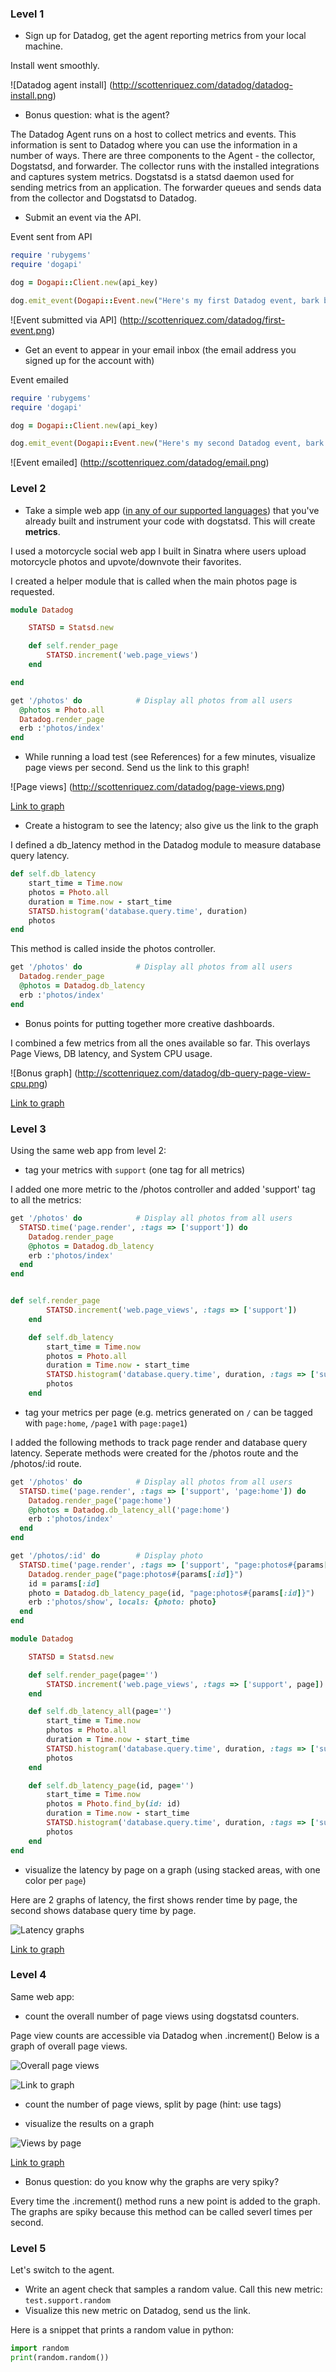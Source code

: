 ### Level 1

* Sign up for Datadog, get the agent reporting metrics from your local machine.

Install went smoothly.

![Datadog agent install] (http://scottenriquez.com/datadog/datadog-install.png)

* Bonus question: what is the agent?

The Datadog Agent runs on a host to collect metrics and events. This information is sent to Datadog where you can use the information in a number of ways. There are three components to the Agent - the collector, Dogstatsd, and forwarder. The collector runs with the installed integrations and captures system metrics. Dogstatsd is a statsd daemon used for sending metrics from an application. The forwarder queues and sends data from the collector and Dogstatsd to Datadog.

* Submit an event via the API.

Event sent from API

```ruby
require 'rubygems'
require 'dogapi'

dog = Dogapi::Client.new(api_key)

dog.emit_event(Dogapi::Event.new("Here's my first Datadog event, bark bark", :msg_title => 'Bark'))
```

![Event submitted via API] (http://scottenriquez.com/datadog/first-event.png)

* Get an event to appear in your email inbox (the email address you signed up for the account with)

Event emailed

```ruby
require 'rubygems'
require 'dogapi'

dog = Dogapi::Client.new(api_key)

dog.emit_event(Dogapi::Event.new("Here's my second Datadog event, bark bark @sjenriquez@gmail.com", :msg_title => 'Bark', :priority => 'high', :alert_type=> 'success'))
```

![Event emailed] (http://scottenriquez.com/datadog/email.png)


### Level 2

* Take a simple web app ([in any of our supported languages](http://docs.datadoghq.com/libraries/)) that you've already built and instrument your code with dogstatsd. This will create **metrics**.

I used a motorcycle social web app I built in Sinatra where users upload motorcycle photos and upvote/downvote their favorites.

I created a helper module that is called when the main photos page is requested.

```ruby
module Datadog

	STATSD = Statsd.new

	def self.render_page
		STATSD.increment('web.page_views')
	end

end
```

```ruby
get '/photos' do            # Display all photos from all users
  @photos = Photo.all
  Datadog.render_page
  erb :'photos/index'
end
```

* While running a load test (see References) for a few minutes, visualize page views per second. Send us the link to this graph!

![Page views] (http://scottenriquez.com/datadog/page-views.png)

[Link to graph](https://app.datadoghq.com/dash/integration/custom%3Aweb?from_ts=1427240500666&to_ts=1427242634000&tile_size=m&tpl_var_scope=*)

* Create a histogram to see the latency; also give us the link to the graph

I defined a db_latency method in the Datadog module to measure database query latency.

```ruby
def self.db_latency
	start_time = Time.now
	photos = Photo.all
	duration = Time.now - start_time
	STATSD.histogram('database.query.time', duration)
	photos
end
```

This method is called inside the photos controller.
```ruby
get '/photos' do            # Display all photos from all users
  Datadog.render_page
  @photos = Datadog.db_latency
  erb :'photos/index'
end
```

* Bonus points for putting together more creative dashboards.

I combined a few metrics from all the ones available so far. This overlays Page Views, DB latency, and System CPU usage.

![Bonus graph] (http://scottenriquez.com/datadog/db-query-page-view-cpu.png)

[Link to graph](https://app.datadoghq.com/dash/44175/custom-metrics---database-cloned?from_ts=1427240838571&to_ts=1427242705238&tile_size=m&fullscreen=57437774)

### Level 3

Using the same web app from level 2:
* tag your metrics with `support` (one tag for all metrics)

I added one more metric to the /photos controller and added 'support' tag to all the metrics:

```ruby
get '/photos' do            # Display all photos from all users
  STATSD.time('page.render', :tags => ['support']) do
    Datadog.render_page
    @photos = Datadog.db_latency
    erb :'photos/index'
  end
end


def self.render_page
		STATSD.increment('web.page_views', :tags => ['support'])
	end

	def self.db_latency
		start_time = Time.now
		photos = Photo.all
		duration = Time.now - start_time
		STATSD.histogram('database.query.time', duration, :tags => ['support'])
		photos
	end
```

* tag your metrics per page (e.g. metrics generated on `/` can be tagged with `page:home`, `/page1` with  `page:page1`)

I added the following methods to track page render and database query latency. Seperate methods were created for the /photos route and the /photos/:id route.

```ruby
get '/photos' do            # Display all photos from all users
  STATSD.time('page.render', :tags => ['support', 'page:home']) do
    Datadog.render_page('page:home')
    @photos = Datadog.db_latency_all('page:home')
    erb :'photos/index'
  end
end

get '/photos/:id' do        # Display photo
  STATSD.time('page.render', :tags => ['support', "page:photos#{params[:id]}"]) do
    Datadog.render_page("page:photos#{params[:id]}")
    id = params[:id]
    photo = Datadog.db_latency_page(id, "page:photos#{params[:id]}")
    erb :'photos/show', locals: {photo: photo}
  end
end
```

```ruby
module Datadog

	STATSD = Statsd.new

	def self.render_page(page='')
		STATSD.increment('web.page_views', :tags => ['support', page])
	end

	def self.db_latency_all(page='')
		start_time = Time.now
		photos = Photo.all
		duration = Time.now - start_time
		STATSD.histogram('database.query.time', duration, :tags => ['support', page])
		photos
	end

	def self.db_latency_page(id, page='')
		start_time = Time.now
		photos = Photo.find_by(id: id)
		duration = Time.now - start_time
		STATSD.histogram('database.query.time', duration, :tags => ['support', page])
		photos
	end
end
```

* visualize the latency by page on a graph (using stacked areas, with one color per `page`)

Here are 2 graphs of latency, the first shows render time by page, the second shows database query time by page.

![Latency graphs](http://scottenriquez.com/datadog/page-render-database-latency.png)

[Link to graph](https://app.datadoghq.com/dash/44154/page-views?from_ts=1427302013338&to_ts=1427302729535&tile_size=m)

### Level 4

Same web app:
* count the overall number of page views using dogstatsd counters.

Page view counts are accessible via Datadog when .increment() 
Below is a graph of overall page views.

![Overall page views](http://scottenriquez.com/datadog/overall-page-views.png)

![Link to graph](https://app.datadoghq.com/dash/44249/custom-metrics---web-cloned?from_ts=1427299355158&to_ts=1427299674049&tile_size=m)

* count the number of page views, split by page (hint: use tags)

* visualize the results on a graph

![Views by page](http://scottenriquez.com/datadog/views-by-page.png)

[Link to graph](https://app.datadoghq.com/dash/44249/custom-metrics---web-cloned?from_ts=1427299337823&to_ts=1427299637823&tile_size=m)

* Bonus question: do you know why the graphs are very spiky?

Every time the .increment() method runs a new point is added to the graph. The graphs are spiky because this method can be called severl times per second.
 
### Level 5

Let's switch to the agent.

* Write an agent check that samples a random value. Call this new metric: `test.support.random`
* Visualize this new metric on Datadog, send us the link.

Here is a snippet that prints a random value in python:

```python
import random
print(random.random())
```